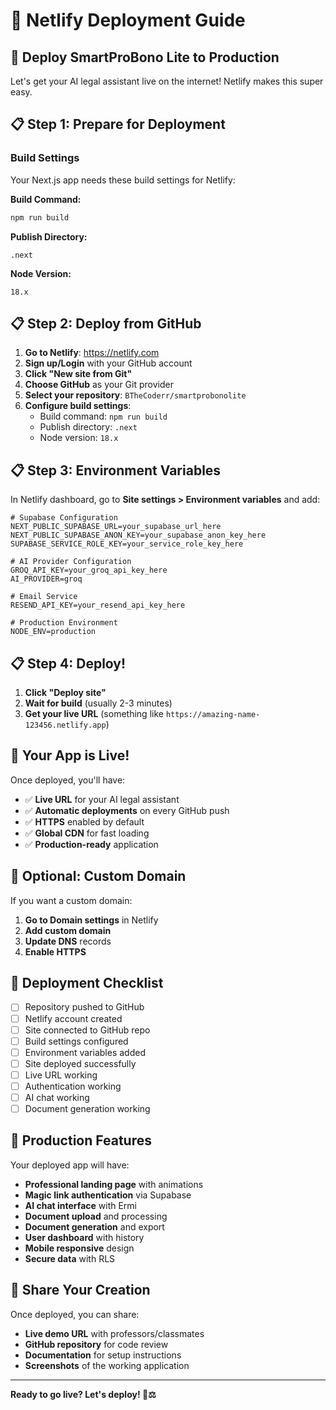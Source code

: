 # 🚀 Netlify Deployment Guide

## 🎯 **Deploy SmartProBono Lite to Production**

Let's get your AI legal assistant live on the internet! Netlify makes this super easy.

## 📋 **Step 1: Prepare for Deployment**

### **Build Settings**
Your Next.js app needs these build settings for Netlify:

**Build Command:**
```bash
npm run build
```

**Publish Directory:**
```
.next
```

**Node Version:**
```
18.x
```

## 📋 **Step 2: Deploy from GitHub**

1. **Go to Netlify**: https://netlify.com
2. **Sign up/Login** with your GitHub account
3. **Click "New site from Git"**
4. **Choose GitHub** as your Git provider
5. **Select your repository**: `BTheCoderr/smartprobonolite`
6. **Configure build settings**:
   - Build command: `npm run build`
   - Publish directory: `.next`
   - Node version: `18.x`

## 📋 **Step 3: Environment Variables**

In Netlify dashboard, go to **Site settings > Environment variables** and add:

```env
# Supabase Configuration
NEXT_PUBLIC_SUPABASE_URL=your_supabase_url_here
NEXT_PUBLIC_SUPABASE_ANON_KEY=your_supabase_anon_key_here
SUPABASE_SERVICE_ROLE_KEY=your_service_role_key_here

# AI Provider Configuration
GROQ_API_KEY=your_groq_api_key_here
AI_PROVIDER=groq

# Email Service
RESEND_API_KEY=your_resend_api_key_here

# Production Environment
NODE_ENV=production
```

## 📋 **Step 4: Deploy!**

1. **Click "Deploy site"**
2. **Wait for build** (usually 2-3 minutes)
3. **Get your live URL** (something like `https://amazing-name-123456.netlify.app`)

## 🎉 **Your App is Live!**

Once deployed, you'll have:
- ✅ **Live URL** for your AI legal assistant
- ✅ **Automatic deployments** on every GitHub push
- ✅ **HTTPS** enabled by default
- ✅ **Global CDN** for fast loading
- ✅ **Production-ready** application

## 🔧 **Optional: Custom Domain**

If you want a custom domain:
1. **Go to Domain settings** in Netlify
2. **Add custom domain**
3. **Update DNS** records
4. **Enable HTTPS**

## 🚀 **Deployment Checklist**

- [ ] Repository pushed to GitHub
- [ ] Netlify account created
- [ ] Site connected to GitHub repo
- [ ] Build settings configured
- [ ] Environment variables added
- [ ] Site deployed successfully
- [ ] Live URL working
- [ ] Authentication working
- [ ] AI chat working
- [ ] Document generation working

## 🎯 **Production Features**

Your deployed app will have:
- **Professional landing page** with animations
- **Magic link authentication** via Supabase
- **AI chat interface** with Ermi
- **Document upload** and processing
- **Document generation** and export
- **User dashboard** with history
- **Mobile responsive** design
- **Secure data** with RLS

## 🔗 **Share Your Creation**

Once deployed, you can share:
- **Live demo URL** with professors/classmates
- **GitHub repository** for code review
- **Documentation** for setup instructions
- **Screenshots** of the working application

---

**Ready to go live? Let's deploy! 🚀⚖️**
